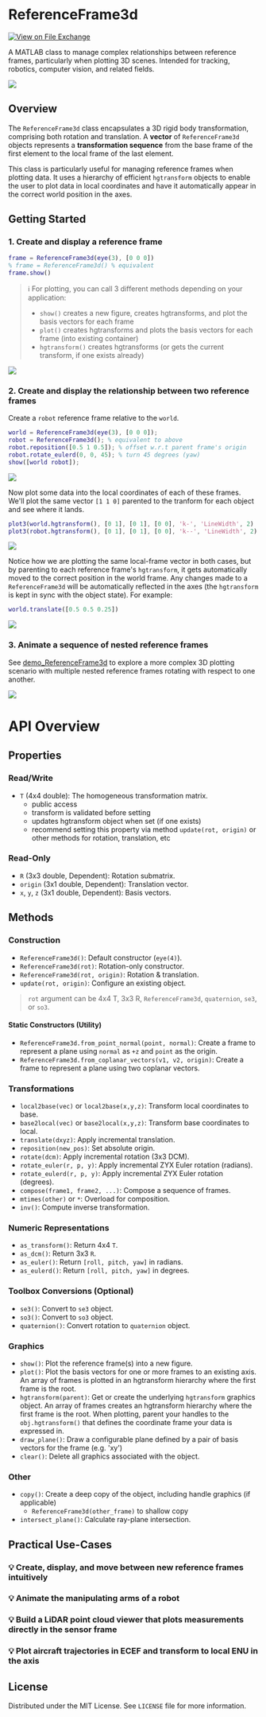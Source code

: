 # ReferenceFrame3d

[![View on File Exchange](https://www.mathworks.com/matlabcentral/images/matlab-file-exchange.svg)](https://www.mathworks.com/matlabcentral/fileexchange/XXXXXX-referenceframe3d) <!-- TODO: Replace XXXXXX with File Exchange ID if submitted -->
<!-- Add other badges as needed, e.g., License, Version -->

A MATLAB class to manage complex relationships between reference frames, particularly when plotting 3D scenes.  Intended for tracking, robotics, computer vision, and related fields.

<img src="./assets/01_demo.gif"/>

## Overview

The `ReferenceFrame3d` class encapsulates a 3D rigid body transformation, comprising both rotation and translation. A **vector** of `ReferenceFrame3d` objects represents a **transformation sequence** from the base frame of the first element to the local frame of the last element.  

This class is particularly useful for managing reference frames when plotting data.  It uses a hierarchy of efficient `hgtransform` objects to enable the user to plot data in local coordinates and have it automatically appear in the correct world position in the axes.

## Getting Started

### 1. Create and display a reference frame

```matlab
frame = ReferenceFrame3d(eye(3), [0 0 0])
% frame = ReferenceFrame3d() % equivalent
frame.show()
```
> ℹ️ For plotting, you can call 3 different methods depending on your application: 
> * `show()` creates a new figure, creates hgtransforms, and plot the basis vectors for each frame
> * `plot()` creates hgtransforms and plots the basis vectors for each frame (into existing container)
> * `hgtransform()` creates hgtransforms (or gets the current transform, if one exists already)

<img src="./assets/02_oneframe.png"/>

### 2. Create and display the relationship between two reference frames

Create a `robot` reference frame relative to the `world`.
```matlab
world = ReferenceFrame3d(eye(3), [0 0 0]);
robot = ReferenceFrame3d(); % equivalent to above
robot.reposition([0.5 1 0.5]); % offset w.r.t parent frame's origin
robot.rotate_eulerd(0, 0, 45); % turn 45 degrees (yaw)
show([world robot]);
```

<img src="./assets/03_twoframes.png"/>

Now plot some data into the local coordinates of each of these frames.  We'll plot the same vector `[1 1 0]` parented to the tranform for each object and see where it lands. 

```matlab
plot3(world.hgtransform(), [0 1], [0 1], [0 0], 'k-', 'LineWidth', 2)
plot3(robot.hgtransform(), [0 1], [0 1], [0 0], 'k--', 'LineWidth', 2)
```
<img src="./assets/04_twoframes.png"/>

Notice how we are plotting the same local-frame vector in both cases, but by parenting to each reference frame's `hgtransform`, it gets automatically moved to the correct position in the world frame.  Any changes made to a `ReferenceFrame3d` will be automatically reflected in the axes (the `hgtransform` is kept in sync with the object state).  For example:

```matlab
world.translate([0.5 0.5 0.25])
```

<img src="./assets/05_twoframes.png"/>

### 3. Animate a sequence of nested reference frames

See [demo_ReferenceFrame3d](./test/demo_ReferenceFrame3d.m) to explore a more complex 3D plotting scenario with multiple nested reference frames rotating with respect to one another.

<img src="./assets/01_demo.gif"/>

# API Overview

## Properties

### Read/Write
*   `T` (4x4 double): The homogeneous transformation matrix.
    * public access
    * transform is validated before setting
    * updates hgtransform object when set (if one exists)
    * recommend setting this property via method `update(rot, origin)` or other methods for rotation, translation, etc

### Read-Only
*   `R` (3x3 double, Dependent): Rotation submatrix.
*   `origin` (3x1 double, Dependent): Translation vector.
*   `x`, `y`, `z` (3x1 double, Dependent): Basis vectors.

## Methods
### Construction

*   `ReferenceFrame3d()`: Default constructor (`eye(4)`).
*   `ReferenceFrame3d(rot)`: Rotation-only constructor.
*   `ReferenceFrame3d(rot, origin)`: Rotation & translation.
*   `update(rot, origin)`: Configure an existing object.

> `rot` argument can be 4x4 T, 3x3 R, `ReferenceFrame3d`, `quaternion`, `se3`, or `so3`.

#### Static Constructors (Utility)
*   `ReferenceFrame3d.from_point_normal(point, normal)`: Create a frame to represent a plane using `normal` as `+z` and `point` as the origin. 
*   `ReferenceFrame3d.from_coplanar_vectors(v1, v2, origin)`: Create a frame to represent a plane using two coplanar vectors.

### Transformations

*   `local2base(vec)` or `local2base(x,y,z)`: Transform local coordinates to base.
*   `base2local(vec)` or `base2local(x,y,z)`: Transform base coordinates to local.
*   `translate(dxyz)`: Apply incremental translation.
*   `reposition(new_pos)`: Set absolute origin.
*   `rotate(dcm)`: Apply incremental rotation (3x3 DCM).
*   `rotate_euler(r, p, y)`: Apply incremental ZYX Euler rotation (radians).
*   `rotate_eulerd(r, p, y)`: Apply incremental ZYX Euler rotation (degrees).
*   `compose(frame1, frame2, ...)`: Compose a sequence of frames.
*   `mtimes(other)` or `*`: Overload for composition.
*   `inv()`: Compute inverse transformation.

### Numeric Representations

*   `as_transform()`: Return 4x4 `T`.
*   `as_dcm()`: Return 3x3 `R`.
*   `as_euler()`: Return `[roll, pitch, yaw]` in radians.
*   `as_eulerd()`: Return `[roll, pitch, yaw]` in degrees.

### Toolbox Conversions (Optional)

*   `se3()`: Convert to `se3` object.
*   `so3()`: Convert to `so3` object.
*   `quaternion()`: Convert rotation to `quaternion` object.

### Graphics

*   `show()`: Plot the reference frame(s) into a new figure.
*   `plot()`: Plot the basis vectors for one or more frames to an existing axis.  An array of frames is plotted in an hgtransform hierarchy where the first frame is the root.
*   `hgtransform(parent)`: Get or create the underlying `hgtransform` graphics object.  An array of frames creates an hgtransform hierarchy where the first frame is the root.  When plotting, parent your handles to the `obj.hgtransform()` that defines the coordinate frame your data is expressed in.
*   `draw_plane()`: Draw a configurable plane defined by a pair of basis vectors for the frame (e.g. 'xy')
*   `clear()`: Delete all graphics associated with the object.

### Other

*   `copy()`: Create a deep copy of the object, including handle graphics (if applicable)
    - `ReferenceFrame3d(other_frame)` to shallow copy
*   `intersect_plane()`: Calculate ray-plane intersection.

## Practical Use-Cases

### 💡 Create, display, and move between new reference frames intuitively

### 💡 Animate the manipulating arms of a robot

### 💡 Build a LiDAR point cloud viewer that plots measurements directly in the sensor frame

### 💡 Plot aircraft trajectories in ECEF and transform to local ENU in the axis

## License

Distributed under the MIT License. See `LICENSE` file for more information.
